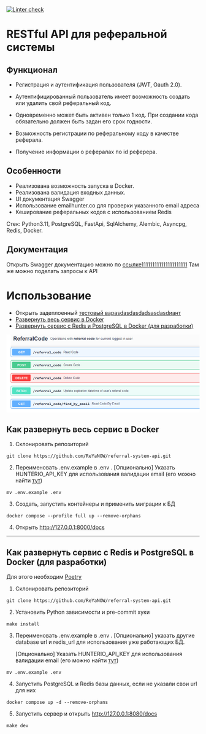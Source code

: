 [![Linter check](1https://github.com/ReYaNOW/avito-tech-test-task/actions/workflows/pyci.yml/badge.svg)](https://github.com/ReYaNOW/avito-tech-test-task/actions/workflows/pyci.yml)

# RESTful API для реферальной системы

## Функционал
- Регистрация и аутентификация пользователя (JWT, Oauth 2.0).


- Аутентифицированный пользователь имеет возможность создать или удалить свой реферальный код.


- Одновременно может быть активен только 1 код. При создании кода обязательно должен быть задан его срок годности.


- Возможность регистрации по реферальному коду в качестве реферала.


- Получение информации о рефералах по id реферера.


## Особенности
- Реализована возможность запуска в Docker.
- Реализована валидация входных данных.
- UI документация Swagger
- Использование emailhunter.co для проверки указанного email адреса
- Кеширование реферальных кодов с использованием Redis

Стек: Python3.11, PostgreSQL, FastApi,
SqlAlchemy, Alembic, Asyncpg, Redis, Docker.

## Документация
Открыть Swagger документацию можно по [ссылке111111111111111111111](https://test-task-avito-tech.onrender.com/docs)
Там же можно поделать запросы к API

# Использование

 - Открыть задеплоенный [тестовый варasdasdasdadsasdasdиант](1https://avito-tech-test-task.onrender.com)
 - [Развернуть весь сервис в Docker](#Как-развернуть-весь-сервис-в-Docker)
 - [Развернуть сервис с Redis и PostgreSQL в Docker (для разработки)](#как-развернуть-сервис-с-redis-и-postgresql-в-docker-для-разработки)

![App preview](https://github.com/ReYaNOW/ReYaNOW/blob/main/Images/referral_preview.png?raw=true)

## Как развернуть весь сервис в Docker
1. Склонировать репозиторий

```
git clone https://github.com/ReYaNOW/referral-system-api.git
```

2. Переименовать .env.example в .env .
   [Опционально] Указать HUNTERIO_API_KEY для использования
валидации email (его можно найти [тут](https://hunter.io/api-keys))

```
mv .env.example .env
```

3. Создать, запустить контейнеры и применить миграции к БД

```
docker compose --profile full up --remove-orphans
```

4. Открыть http://127.0.0.1:8000/docs


<hr>

## Как развернуть сервис с Redis и PostgreSQL в Docker (для разработки)
Для этого необходим [Poetry](https://python-poetry.org/docs/#installing-with-pipx)

1. Склонировать репозиторий

```
git clone https://github.com/ReYaNOW/referral-system-api.git
```

2. Установить Python зависимости и pre-commit хуки

```
make install
```

3. Переименовать .env.example в .env .
   [Опционально] указать другие database url и redis_url для использования уже работающих БД.

   [Опционально] Указать HUNTERIO_API_KEY для использования
валидации email (его можно найти [тут](https://hunter.io/api-keys))

```
mv .env.example .env
```

4. Запустить PostgreSQL и Redis базы данных, если не указали свои url для них

```
docker compose up -d --remove-orphans
```

5. Запустить сервер и открыть http://127.0.0.1:8080/docs

```
make dev
```
